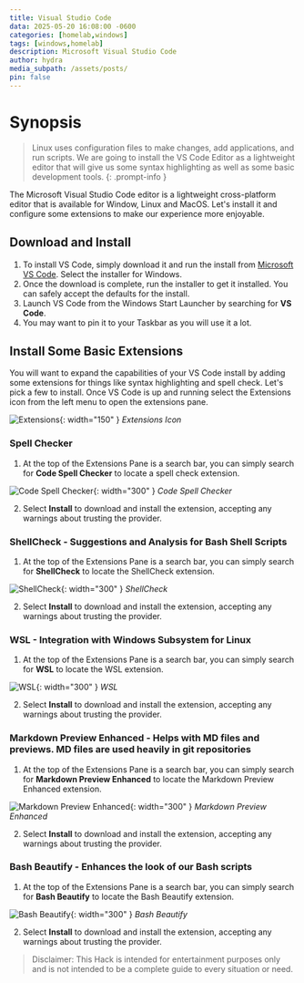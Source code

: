 ```yaml
---
title: Visual Studio Code
data: 2025-05-20 16:08:00 -0600
categories: [homelab,windows]
tags: [windows,homelab]
description: Microsoft Visual Studio Code
author: hydra
media_subpath: /assets/posts/
pin: false
---
```

# Synopsis
>Linux uses configuration files to make changes, add applications, and run scripts. We are going to install the VS Code Editor as a lightweight editor that will give us some syntax highlighting as well as some basic development tools.
{: .prompt-info }

The Microsoft Visual Studio Code editor is a lightweight cross-platform editor that is available for Window, Linux and MacOS. Let's install it and configure some extensions to make our experience more enjoyable.

## Download and Install
1. To install VS Code, simply download it and run the install from [Microsoft VS Code](https://code.visualstudio.com/download). Select the installer for Windows.
2. Once the download is complete, run the installer to get it installed. You can safely accept the defaults for the install.
3. Launch VS Code from the Windows Start Launcher by searching for **VS Code**.
4. You may want to pin it to your Taskbar as you will use it a lot.

## Install Some Basic Extensions
You will want to expand the capabilities of your VS Code install by adding some extensions for things like syntax highlighting and spell check. Let's pick a few to install. Once VS Code is up and running select the Extensions icon from the left menu to open the extensions pane.

![Extensions](/2025-05-20/extensions.png){: width="150" }
_Extensions Icon_

### Spell Checker
1. At the top of the Extensions Pane is a search bar, you can simply search for **Code Spell Checker** to locate a spell check extension.

![Code Spell Checker](/2025-05-20/code-checker.png){: width="300" }
_Code Spell Checker_

2. Select **Install** to download and install the extension, accepting any warnings about trusting the provider.

### ShellCheck - Suggestions and Analysis for Bash Shell Scripts
1. At the top of the Extensions Pane is a search bar, you can simply search for **ShellCheck** to locate the ShellCheck extension.

![ShellCheck](/2025-05-20/shell-check.png){: width="300" }
_ShellCheck_

2. Select **Install** to download and install the extension, accepting any warnings about trusting the provider.

### WSL - Integration with Windows Subsystem for Linux
1. At the top of the Extensions Pane is a search bar, you can simply search for **WSL** to locate the WSL extension.

![WSL](/2025-05-20/wsl.png){: width="300" }
_WSL_

2. Select **Install** to download and install the extension, accepting any warnings about trusting the provider.

### Markdown Preview Enhanced - Helps with MD files and previews. MD files are used heavily in git repositories
1. At the top of the Extensions Pane is a search bar, you can simply search for **Markdown Preview Enhanced** to locate the Markdown Preview Enhanced extension.

![Markdown Preview Enhanced](/2025-05-20/markdown.png){: width="300" }
_Markdown Preview Enhanced_

2. Select **Install** to download and install the extension, accepting any warnings about trusting the provider.

### Bash Beautify - Enhances the look of our Bash scripts
1. At the top of the Extensions Pane is a search bar, you can simply search for **Bash Beautify** to locate the Bash Beautify extension.

![Bash Beautify](/2025-05-20/bash-beautify.png){: width="300" }
_Bash Beautify_

2. Select **Install** to download and install the extension, accepting any warnings about trusting the provider.



>Disclaimer: This Hack is intended for entertainment purposes only and is not intended to be a complete guide to every situation or need.